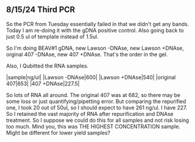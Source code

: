 ## 8/15/24 Third PCR

So the PCR from Tuesday essentially failed in that we didn't get any bands. Today I am re-doing it with the gDNA positive control. Also going back to just 0.5 ul of template instead of 1.5ul. 

So I'm doing BEAV#1 gDNA, new Lawson -DNAse, new Lawson +DNAse, orginal 407 -DNAse, new 407 +DNAse. That's the order in the gel.

Also, I Qubitted the RNA samples. 

|sample|ng/ul|
|Lawson -DNAse|600|
|Lawson +DNAse|540|
|original 407|653|
|407 +DNAse|227.5|

So lots of RNA all around. The original 407 was at 682, so there may be some loss or just quantifying/pipetting error. But comparing the repurified one, I took 20 out of 50ul, so I should expect to 
have 261 ng/ul. I have 227. So I retained the vast majority of RNA after repurification and DNAse treatment. So I suppose we could do this for all samples and not risk losing too much. Mind you, 
this was THE HIGHEST CONCENTRATION sample. Might be different for lower yield samples?
